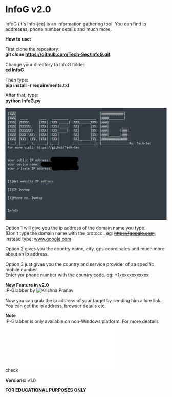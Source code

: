 # InfoG v2.0
InfoG (it's Info-jee) is an information gathering tool. You can find ip addresses, phone number details and much more.


**How to use:**

First clone the repository:\
**git clone https://github.com/Tech-Sec/InfoG.git**

Change your directory to InfoG  folder:\
**cd InfoG**

Then type:\
**pip install -r requirements.txt**

After that, type:\
**python InfoG.py**

![](img_1.png)


Option 1 will give you the ip address of the domain name you type.\
(Don't type the domain name with the protocol. eg: ~~https://google.com~~, instead type: www.google.com

Option 2 gives you the country name, city, gps coordinates and much more about an ip address.

Option 3 just gives you the country and service provider of aa specific mobile number.\
Enter yor phone number with the country code. eg: +1xxxxxxxxxxxx

**New Feature in v2.0**\
IP-Grabber by ![Krishna Pranav](https://github.com/krishpranav/IP-Grabber)

Now you can grab the ip address of your target by sending him a lure link. You can get the ip address, browser details etc. 

**Note**\
IP-Grabber is only available on non-Windows platform. For more deatails check ![](IP-Grabber/README.md)

**Versions:**
v1.0


**FOR EDUCATIONAL PURPOSES ONLY**
